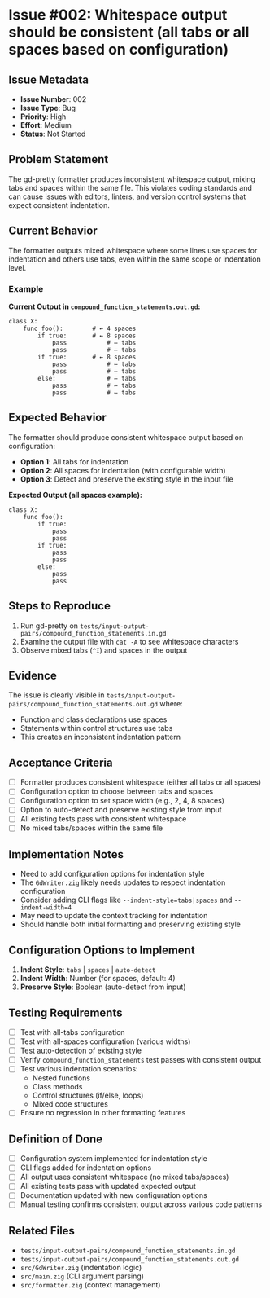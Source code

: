# Issue #002: Whitespace output should be consistent (all tabs or all spaces based on configuration)

## Issue Metadata
- **Issue Number**: 002
- **Issue Type**: Bug
- **Priority**: High
- **Effort**: Medium
- **Status**: Not Started

## Problem Statement
The gd-pretty formatter produces inconsistent whitespace output, mixing tabs and spaces within the same file. This violates coding standards and can cause issues with editors, linters, and version control systems that expect consistent indentation.

## Current Behavior
The formatter outputs mixed whitespace where some lines use spaces for indentation and others use tabs, even within the same scope or indentation level.

### Example
**Current Output in `compound_function_statements.out.gd`:**
```gdscript
class X:
    func foo():        # ← 4 spaces
        if true:       # ← 8 spaces
			pass           # ← tabs
			pass           # ← tabs
        if true:       # ← 8 spaces
			pass           # ← tabs
			pass           # ← tabs
		else:              # ← tabs
			pass           # ← tabs
			pass           # ← tabs
```

## Expected Behavior
The formatter should produce consistent whitespace output based on configuration:
- **Option 1**: All tabs for indentation
- **Option 2**: All spaces for indentation (with configurable width)
- **Option 3**: Detect and preserve the existing style in the input file

**Expected Output (all spaces example):**
```gdscript
class X:
    func foo():
        if true:
            pass
            pass
        if true:
            pass
            pass
        else:
            pass
            pass
```

## Steps to Reproduce
1. Run gd-pretty on `tests/input-output-pairs/compound_function_statements.in.gd`
2. Examine the output file with `cat -A` to see whitespace characters
3. Observe mixed tabs (`^I`) and spaces in the output

## Evidence
The issue is clearly visible in `tests/input-output-pairs/compound_function_statements.out.gd` where:
- Function and class declarations use spaces
- Statements within control structures use tabs
- This creates an inconsistent indentation pattern

## Acceptance Criteria
- [ ] Formatter produces consistent whitespace (either all tabs or all spaces)
- [ ] Configuration option to choose between tabs and spaces
- [ ] Configuration option to set space width (e.g., 2, 4, 8 spaces)
- [ ] Option to auto-detect and preserve existing style from input
- [ ] All existing tests pass with consistent whitespace
- [ ] No mixed tabs/spaces within the same file

## Implementation Notes
- Need to add configuration options for indentation style
- The `GdWriter.zig` likely needs updates to respect indentation configuration
- Consider adding CLI flags like `--indent-style=tabs|spaces` and `--indent-width=4`
- May need to update the context tracking for indentation
- Should handle both initial formatting and preserving existing style

## Configuration Options to Implement
1. **Indent Style**: `tabs` | `spaces` | `auto-detect`
2. **Indent Width**: Number (for spaces, default: 4)
3. **Preserve Style**: Boolean (auto-detect from input)

## Testing Requirements
- [ ] Test with all-tabs configuration
- [ ] Test with all-spaces configuration (various widths)
- [ ] Test auto-detection of existing style
- [ ] Verify `compound_function_statements` test passes with consistent output
- [ ] Test various indentation scenarios:
  - Nested functions
  - Class methods
  - Control structures (if/else, loops)
  - Mixed code structures
- [ ] Ensure no regression in other formatting features

## Definition of Done
- [ ] Configuration system implemented for indentation style
- [ ] CLI flags added for indentation options
- [ ] All output uses consistent whitespace (no mixed tabs/spaces)
- [ ] All existing tests pass with updated expected output
- [ ] Documentation updated with new configuration options
- [ ] Manual testing confirms consistent output across various code patterns

## Related Files
- `tests/input-output-pairs/compound_function_statements.in.gd`
- `tests/input-output-pairs/compound_function_statements.out.gd`
- `src/GdWriter.zig` (indentation logic)
- `src/main.zig` (CLI argument parsing)
- `src/formatter.zig` (context management)